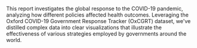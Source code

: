This report investigates the global response to the COVID-19 pandemic, analyzing how different policies affected health outcomes. Leveraging the Oxford COVID-19 Government Response Tracker (OxCGRT) dataset, we've distilled complex data into clear visualizations that illustrate the effectiveness of various strategies employed by governments around the world.
